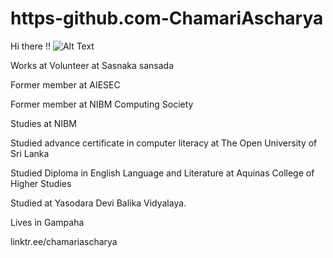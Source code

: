 # https-github.com-ChamariAscharya
Hi there !!
![Alt Text]([URL](https://raw.githubusercontent.com/ChamariAscharya/ChamariAscharya/ac85b13a704a898ea8cd60757cca9b73b29ec535/hi%20(1).gif))



Works at Volunteer at Sasnaka sansada

Former member at AIESEC

Former member at NIBM Computing Society

Studies at NIBM

Studied advance certificate in computer literacy at The Open University of Sri Lanka

Studied Diploma in English Language and Literature at Aquinas College of Higher Studies

Studied at Yasodara Devi Balika Vidyalaya.

Lives in Gampaha



linktr.ee/chamariascharya
